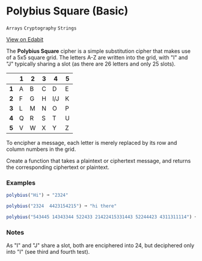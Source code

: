# Polybius Square (Basic)

`Arrays` `Cryptography` `Strings`

[View on Edabit](https://edabit.com/challenge/sGYuA9fEJLHqEBSjA)

The **Polybius Square** cipher is a simple substitution cipher that makes use of a 5x5 square grid. The letters A-Z are written into the grid, with "I" and "J" typically sharing a slot (as there are 26 letters and only 25 slots).

|       | 1   | 2   | 3   | 4   | 5   |
| ----- | --- | --- | --- | --- | --- |
| **1** | A   | B   | C   | D   | E   |
| **2** | F   | G   | H   | I/J | K   |
| **3** | L   | M   | N   | O   | P   |
| **4** | Q   | R   | S   | T   | U   |
| **5** | V   | W   | X   | Y   | Z   |

To encipher a message, each letter is merely replaced by its row and column numbers in the grid.

Create a function that takes a plaintext or ciphertext message, and returns the corresponding ciphertext or plaintext.

### Examples

```js
polybius("Hi") ➞ "2324"

polybius("2324  4423154215") ➞ "hi there"

polybius("543445 14343344 522433 21422415331443 52244423 4311311114") ➞ "you dont win friends with salad"
```

### Notes

As "I" and "J" share a slot, both are enciphered into 24, but deciphered only into "I" (see third and fourth test).
